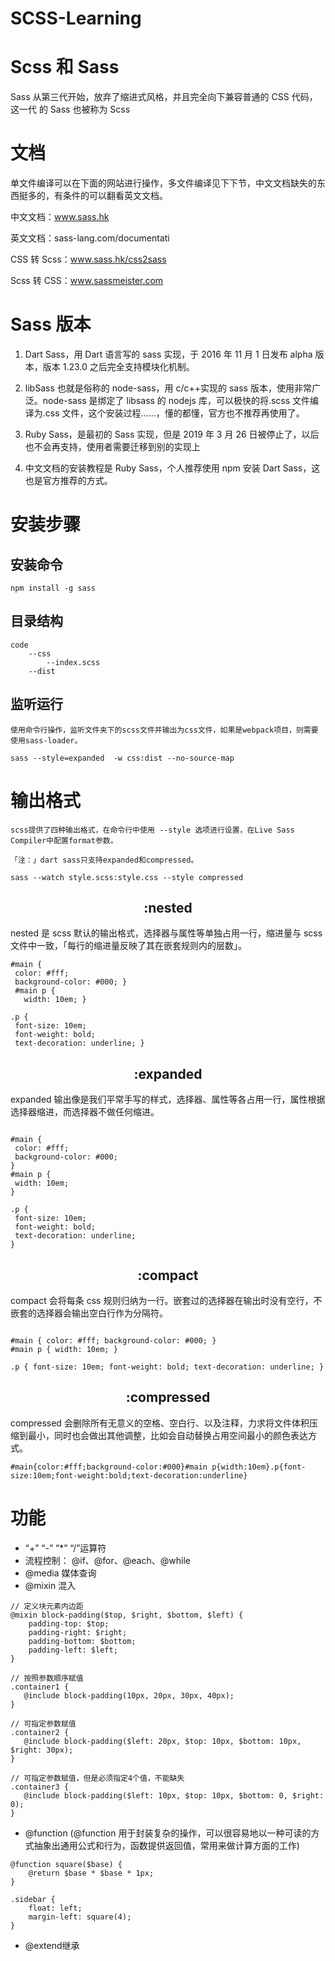 # SCSS-Learning

# Scss 和 Sass

Sass 从第三代开始，放弃了缩进式风格，并且完全向下兼容普通的 CSS 代码，这一代
的 Sass 也被称为 Scss

# 文档

单文件编译可以在下面的网站进行操作，多文件编译见下下节，中文文档缺失的东西挺多的，有条件的可以翻看英文文档。

中文文档：www.sass.hk

英文文档：sass-lang.com/documentati

CSS 转 Scss：www.sass.hk/css2sass

Scss 转 CSS：www.sassmeister.com

# Sass 版本

1. Dart Sass，用 Dart 语言写的 sass 实现，于 2016 年 11 月 1 日发布 alpha 版本，版本 1.23.0 之后完全支持模块化机制。

2. libSass 也就是俗称的 node-sass，用 c/c++实现的 sass 版本，使用非常广泛。node-sass 是绑定了 libsass 的 nodejs 库，可以极快的将.scss 文件编译为.css 文件，这个安装过程……，懂的都懂，官方也不推荐再使用了。

3. Ruby Sass，是最初的 Sass 实现，但是 2019 年 3 月 26 日被停止了，以后也不会再支持，使用者需要迁移到别的实现上

4. 中文文档的安装教程是 Ruby Sass，个人推荐使用 npm 安装 Dart Sass，这也是官方推荐的方式。

# 安装步骤

## 安装命令

```
npm install -g sass
```

## 目录结构

```
code
    --css
        --index.scss
    --dist
```

## 监听运行

```
使用命令行操作，监听文件夹下的scss文件并输出为css文件，如果是webpack项目，则需要使用sass-loader。

sass --style=expanded  -w css:dist --no-source-map
```

# 输出格式

```
scss提供了四种输出格式，在命令行中使用 --style 选项进行设置，在Live Sass Compiler中配置format参数。

「注：」dart sass只支持expanded和compressed。

sass --watch style.scss:style.css --style compressed
```

## <center> :nested</center>

nested 是 scss 默认的输出格式，选择器与属性等单独占用一行，缩进量与 scss 文件中一致，「每行的缩进量反映了其在嵌套规则内的层数」。

```
#main {
 color: #fff;
 background-color: #000; }
 #main p {
   width: 10em; }

.p {
 font-size: 10em;
 font-weight: bold;
 text-decoration: underline; }
```

## <center> :expanded</center>

expanded 输出像是我们平常手写的样式，选择器、属性等各占用一行，属性根据选择器缩进，而选择器不做任何缩进。

```

#main {
 color: #fff;
 background-color: #000;
}
#main p {
 width: 10em;
}

.p {
 font-size: 10em;
 font-weight: bold;
 text-decoration: underline;
}
```

## <center> :compact</center>

compact 会将每条 css 规则归纳为一行。嵌套过的选择器在输出时没有空行，不嵌套的选择器会输出空白行作为分隔符。

```

#main { color: #fff; background-color: #000; }
#main p { width: 10em; }

.p { font-size: 10em; font-weight: bold; text-decoration: underline; }

```

## <center> :compressed</center>

compressed 会删除所有无意义的空格、空白行、以及注释，力求将文件体积压缩到最小，同时也会做出其他调整，比如会自动替换占用空间最小的颜色表达方式。

```
#main{color:#fff;background-color:#000}#main p{width:10em}.p{font-size:10em;font-weight:bold;text-decoration:underline}

```

# 功能

- “+” “-” “\*” “/”运算符
- 流程控制： @if、@for、@each、@while
- @media 媒体查询
- @mixin 混入

```
// 定义块元素内边距
@mixin block-padding($top, $right, $bottom, $left) {
    padding-top: $top;
    padding-right: $right;
    padding-bottom: $bottom;
    padding-left: $left;
}

// 按照参数顺序赋值
.container1 {
   @include block-padding(10px, 20px, 30px, 40px);
}

// 可指定参数赋值
.container2 {
   @include block-padding($left: 20px, $top: 10px, $bottom: 10px, $right: 30px);
}

// 可指定参数赋值，但是必须指定4个值，不能缺失
.container3 {
   @include block-padding($left: 10px, $top: 10px, $bottom: 0, $right: 0);
}
```

- @function (@function 用于封装复杂的操作，可以很容易地以一种可读的方式抽象出通用公式和行为，函数提供返回值，常用来做计算方面的工作)

```
@function square($base) {
    @return $base * $base * 1px;
}

.sidebar {
    float: left;
    margin-left: square(4);
}

```


+ @extend继承

